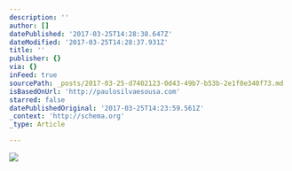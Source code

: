 ```yaml
---
description: ''
author: []
datePublished: '2017-03-25T14:28:38.647Z'
dateModified: '2017-03-25T14:28:37.931Z'
title: ''
publisher: {}
via: {}
inFeed: true
sourcePath: _posts/2017-03-25-d7402123-0d43-49b7-b53b-2e1f0e340f73.md
isBasedOnUrl: 'http://paulosilvaesousa.com'
starred: false
datePublishedOriginal: '2017-03-25T14:23:59.561Z'
_context: 'http://schema.org'
_type: Article

---
```

![](https://imgflo.herokuapp.com/graph/2b2431f8e7ba7b0/59afdcc0865723a0f0b006e57c2cfea9/croprotate.jpg?cropheight=396&cropwidth=584&degrees=0&input=https%3A%2F%2Fthe-grid-user-content.s3-us-west-2.amazonaws.com%2Fca8f80c3-1ee8-452a-a2ae-5092eae3001d.jpg&x=8&y=0)